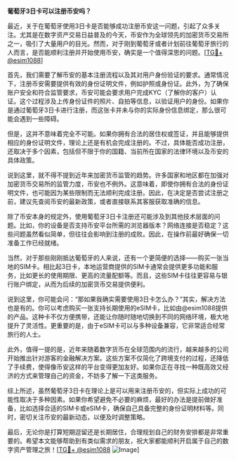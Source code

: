 **葡萄牙3日卡可以注册币安吗？**

最近，关于在葡萄牙使用3日卡是否能够成功注册币安这一问题，引起了众多关注。尤其是在数字资产交易日益普及的今天，币安作为全球领先的加密货币交易所之一，吸引了大量用户的目光。然而，对于刚到葡萄牙或者计划前往葡萄牙旅行的人而言，是否能顺利注册并开始使用币安，确实是一个值得深思的问题。[[TG💪+ @esim1088](https://t.me/s/esim1088)]

首先，我们需要了解币安的基本注册流程以及其对用户身份验证的要求。通常情况下，注册币安需要提供有效的身份证明文件，例如护照或身份证。此外，为了确保账户安全和符合监管要求，币安可能会要求用户完成KYC（了解你的客户）认证。这个过程涉及上传身份证件的照片、自拍等信息，以验证用户的身份。如果你是通过葡萄牙3日卡进行注册，而这张卡并未与你的实际身份信息绑定，那么很可能会遇到一些障碍。

但是，这并不意味着完全不可能。如果你拥有合法的居住权或签证，并且能够提供相应的身份证明文件，理论上还是有机会完成注册的。不过，具体能否成功注册，还取决于多个因素，包括但不限于你的国籍、当前所在国家的法律环境以及币安的具体政策。

说到这里，就不得不提到近年来加密货币监管的趋势。许多国家和地区都在加强对加密货币交易所的监管力度，币安也不例外。这意味着，即使你拥有合法的身份证明文件，也可能因为某些限制而无法顺利完成注册。因此，在决定是否尝试注册之前，建议先查阅币安的最新政策，或者直接联系其客服获取准确的信息。

除了币安本身的规定外，使用葡萄牙3日卡注册还可能涉及到其他技术层面的问题。比如，你的设备是否支持币安平台所需的浏览器版本？网络连接是否稳定？这些问题虽然看似简单，但往往会影响到注册的成败。因此，在操作前最好确保一切准备工作已经就绪。

当然，对于那些刚刚抵达葡萄牙的人来说，还有一个更简便的选择——购买一张当地的SIM卡。相比起3日卡，本地运营商提供的SIM卡通常会提供更多功能和服务，比如更长的使用期限、更高的流量配额等。而且，这些SIM卡往往更容易与银行账户绑定，从而为后续的加密货币交易提供便利。

说到这里，你可能会问：“那如果我确实需要使用3日卡怎么办？”其实，解决方法也是有的。你可以考虑购买一张支持长期使用的eSIM卡，比如由@esim1088提供的产品。这种卡不仅方便携带，还能让你随时随地切换到不同的网络环境，极大地提升了灵活性。更重要的是，由于eSIM卡可以与多种设备兼容，它非常适合经常旅行的人士。

此外，值得一提的是，近年来随着数字货币在全球范围内的流行，越来越多的公司开始推出针对游客的金融解决方案。这些方案不仅简化了跨境支付的过程，还降低了手续费，使得像币安这样的平台变得更加友好。如果你正在寻找一种既高效又经济的方式来管理自己的资金，不妨多了解一下这类服务。

综上所述，虽然葡萄牙3日卡在理论上是可以用来注册币安的，但实际上成功的可能性取决于多种因素。如果你希望避免不必要的麻烦，最好的办法是提前做好准备，比如选择合适的SIM卡或eSIM卡，确保自己具备完整的身份证明材料等。同时，密切关注币安的最新动态，以便及时调整策略。

最后，无论你是打算短期逗留还是长期居住，合理规划自己的财务安排都是非常重要的。希望本文能够帮助到有类似需求的朋友，祝大家都能顺利开启属于自己的数字资产管理之旅！[[TG💪+ @esim1088](https://t.me/s/esim1088) ![Image](https://i.postimg.cc/4NQfJmqS/Snipaste-2025-05-13-00-14-12.png)]